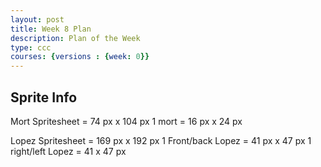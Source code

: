 ```yaml
---
layout: post
title: Week 8 Plan
description: Plan of the Week
type: ccc
courses: {versions : {week: 0}}
---
```


## Sprite Info

Mort Spritesheet = 74 px x 104 px
1 mort = 16 px x 24 px

Lopez Spritesheet = 169 px x 192 px
1 Front/back Lopez = 41 px x 47 px
1 right/left Lopez = 41 x 47 px